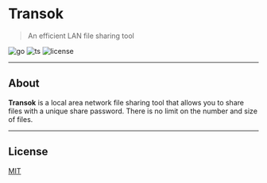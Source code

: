 # Transok

> An efficient LAN file sharing tool

![go][go-badge]
![ts][ts-badge]
![license][license-badge]

---

## About

**Transok** is a local area network file sharing tool that allows you to share files with a unique share password. There is no limit on the number and size of files.

---

## License

[MIT](/LICENSE)

[go-badge]: https://img.shields.io/github/go-mod/go-version/bent2685/transok-wails
[ts-badge]: https://badgen.net/badge/-/TypeScript/blue?icon=typescript&label
[license-badge]: https://img.shields.io/github/license/bent2685/transok-wails
